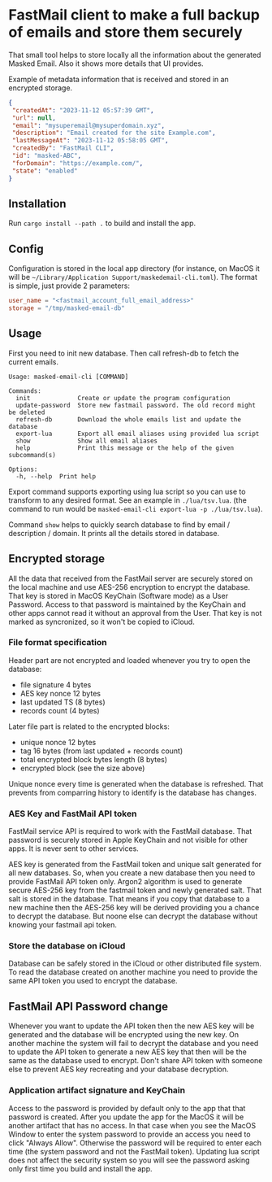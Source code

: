 # FastMail client to make a full backup of emails and store them securely

That small tool helps to store locally all the information about the generated Masked Email. Also it shows more details that UI provides.

Example of metadata information that is received and stored in an encrypted storage.

```json
{
 "createdAt": "2023-11-12 05:57:39 GMT",
 "url": null,
 "email": "mysuperemail@mysuperdomain.xyz",
 "description": "Email created for the site Example.com",
 "lastMessageAt": "2023-11-12 05:58:05 GMT",
 "createdBy": "FastMail CLI",
 "id": "masked-ABC",
 "forDomain": "https://example.com/",
 "state": "enabled"
}
```

## Installation

Run `cargo install --path .` to build and install the app.

## Config

Configuration is stored in the local app directory (for instance, on MacOS it will be `~/Library/Application Support/maskedemail-cli.toml`). The format is simple, just provide 2 parameters:
```toml
user_name = "<fastmail_account_full_email_address>"
storage = "/tmp/masked-email-db"
```

## Usage

First you need to init new database. Then call refresh-db to fetch the current emails.

```text
Usage: masked-email-cli [COMMAND]

Commands:
  init             Create or update the program configuration
  update-password  Store new fastmail password. The old record might be deleted
  refresh-db       Download the whole emails list and update the database
  export-lua       Export all email aliases using provided lua script
  show             Show all email aliases
  help             Print this message or the help of the given subcommand(s)

Options:
  -h, --help  Print help
```

Export command supports exporting using lua script so you can use to transform to any desired format. See an example in `./lua/tsv.lua`.
(the command to run would be `masked-email-cli export-lua -p ./lua/tsv.lua`).

Command `show` helps to quickly search database to find by email / description / domain. It prints all the details stored in database.

## Encrypted storage

All the data that received from the FastMail server are securely stored on the local machine and use AES-256 encryption to encrypt the database. That key
is stored in MacOS KeyChain (Software mode) as a User Password. Access to that password is maintained by the KeyChain and other apps cannot read it without an
approval from the User. That key is not marked as syncronized, so it won't be copied to iCloud.

### File format specification

Header part are not encrypted and loaded whenever you try to open the database:

- file signature 4 bytes
- AES key nonce 12 bytes
- last updated TS (8 bytes)
- records count (4 bytes)

Later file part is related to the encrypted blocks:

- unique nonce 12 bytes
- tag 16 bytes (from last updated + records count)
- total encrypted block bytes length (8 bytes)
- encrypted block (see the size above)

Unique nonce every time is generated when the database is refreshed. That prevents from comparring history to identify is the database has changes.

### AES Key and FastMail API token

FastMail service API is required to work with the FastMail database. That password is securely stored in Apple KeyChain and not visible for other apps. It is
never sent to other services.

AES key is generated from the FastMail token and unique salt generated for all new databases. So, when you create a new database then you need to
provide FastMail API token only. Argon2 algorithm is used to generate secure AES-256 key from the fastmail token and newly generated salt. That salt is stored
in the database. That means if you copy that database to a new machine then the AES-256 key will be derived providing you a chance to decrypt the database. But
noone else can decrypt the database without knowing your fastmail api token.

### Store the database on iCloud

Database can be safely stored in the iCloud or other distributed file system. To read the database created on another machine you need to provide the same API token
you used to encrypt the database.

## FastMail API Password change

Whenever you want to update the API token then the new AES key will be generated and the database will be encrypted using the new key. On another
machine the system will fail to decrypt the database and you need to update the API token to generate a new AES key that then will be
the same as the database used to encrypt. Don't share API token with someone else to prevent AES key recreating and your database decryption.

### Application artifact signature and KeyChain

Access to the password is provided by default only to the app that that password is created. After you update the app for the MacOS it will be another artifact
that has no access. In that case when you see the MacOS Window to enter the system password to provide an access you need to click "Always Allow". Otherwise the
password will be required to enter each time (the system password and not the FastMail token). Updating lua script does not affect the security system so you will
see the password asking only first time you build and install the app.
